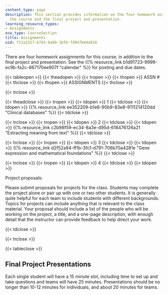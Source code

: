 ```yaml
---
content_type: page
description: This section provides information on the four homework assignments for
  the course and the final project and presentation.
learning_resource_types:
- Assignments
ocw_type: CourseSection
title: Assignments
uid: f11a2317-b743-6a99-1bfb-fd047b44a018
---
```


There are four homework assignments for this course, in addition to the final project and presentation. See the {{% resource_link b1d91723-9999-ec9b-fa2c-667170ee907f "calendar" %}} for posting and due dates.

{{< tableopen >}}
{{< theadopen >}}
{{< tropen >}}
{{< thopen >}}
ASSN #
{{< thclose >}}
{{< thopen >}}
ASSIGNMENTS
{{< thclose >}}

{{< trclose >}}

{{< theadclose >}}
{{< tropen >}}
{{< tdopen >}}
1
{{< tdclose >}}
{{< tdopen >}}
{{% resource_link ee352209-b1e6-90b9-83e8-9111214120dd "Clinical databases" %}}
{{< tdclose >}}

{{< trclose >}}
{{< tropen >}}
{{< tdopen >}}
2
{{< tdclose >}}
{{< tdopen >}}
{{% resource_link c2b98f59-ec34-8a3e-d95d-618476126a21 "Extracting meaning from text" %}}
{{< tdclose >}}

{{< trclose >}}
{{< tropen >}}
{{< tdopen >}}
3
{{< tdclose >}}
{{< tdopen >}}
{{% resource_link d2f52a94-ff1b-3fc1-d791-706b70a4281e "Gene expression and mathematical foundations" %}}
{{< tdclose >}}

{{< trclose >}}
{{< tropen >}}
{{< tdopen >}}
4
{{< tdclose >}}
{{< tdopen >}}


Project proposals:

Please submit proposals for projects for the class. Students may complete the project alone or pair up with one or two other students. It is generally quite helpful for each team to include students with different backgrounds. Topics for projects can include anything that is relevant to the class material. Your proposal should include a list of the people who will be working on the project, a title, and a one-page description, with enough detail that the instructor can provide feedback to help direct your work.


{{< tdclose >}}

{{< trclose >}}

{{< tableclose >}}

Final Project Presentations
---------------------------

Each single student will have a 15 minute slot, including time to set up and take questions and teams will have 25 minutes. Presentations should be no longer than 10-12 minutes for individuals, and about 20 minutes for teams.